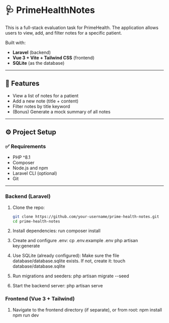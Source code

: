 # 🩺 PrimeHealthNotes

This is a full-stack evaluation task for PrimeHealth. The application allows users to view, add, and filter notes for a specific patient.

Built with:
- **Laravel** (backend)
- **Vue 3 + Vite + Tailwind CSS** (frontend)
- **SQLite** (as the database)

---

## 📸 Features

- View a list of notes for a patient
- Add a new note (title + content)
- Filter notes by title keyword
- (Bonus) Generate a mock summary of all notes

---

## ⚙️ Project Setup

### ✅ Requirements
- PHP ^8.1
- Composer
- Node.js and npm
- Laravel CLI (optional)
- Git

---

### Backend (Laravel)
1. Clone the repo:
   ```bash
   git clone https://github.com/your-username/prime-health-notes.git
   cd prime-health-notes

2. Install dependencies:
   run composer install

3. Create and configure .env:
   cp .env.example .env
   php artisan key:generate

4. Use SQLite (already configured):
   Make sure the file database/database.sqlite exists. If not, create it:
   touch database/database.sqlite

5. Run migrations and seeders:
   php artisan migrate --seed

6. Start the backend server:
   php artisan serve


### Frontend (Vue 3 + Tailwind)
1. Navigate to the frontend directory (if separate), or from root:
   npm install
   npm run dev



